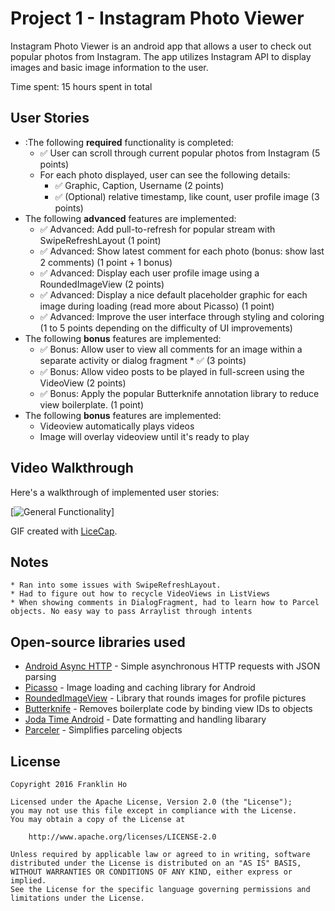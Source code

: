 # Project 1 - Instagram Photo Viewer

Instagram Photo Viewer is an android app that allows a user to check out popular photos from Instagram. The app utilizes Instagram API to display images and basic image information to the user.

Time spent: 15 hours spent in total

## User Stories

  * :The following **required** functionality is completed:
    *  :white_check_mark: User can scroll through current popular photos from Instagram (5 points)
    * For each photo displayed, user can see the following details:
      * :white_check_mark: Graphic, Caption, Username (2 points)
      * :white_check_mark: (Optional) relative timestamp, like count, user profile image (3 points)
  * The following **advanced** features are implemented:
    * :white_check_mark: Advanced: Add pull-to-refresh for popular stream with SwipeRefreshLayout (1 point)
    * :white_check_mark: Advanced: Show latest comment for each photo (bonus: show last 2 comments) (1 point + 1 bonus)
    * :white_check_mark: Advanced: Display each user profile image using a RoundedImageView (2 points)
    * :white_check_mark: Advanced: Display a nice default placeholder graphic for each image during loading (read more about Picasso) (1 point)
    * :white_check_mark: Advanced: Improve the user interface through styling and coloring (1 to 5 points depending on the difficulty of UI improvements)
  * The following **bonus** features are implemented:
    * :white_check_mark: Bonus: Allow user to view all comments for an image within a separate activity or dialog fragment * :white_check_mark: (3 points)
    * :white_check_mark: Bonus: Allow video posts to be played in full-screen using the VideoView (2 points)
    * :white_check_mark: Bonus: Apply the popular Butterknife annotation library to reduce view boilerplate. (1 point)
  * The following **bonus** features are implemented:
    * Videoview automatically plays videos
    * Image will overlay videoview until it's ready to play

## Video Walkthrough 

Here's a walkthrough of implemented user stories:

[![General Functionality](https://github.com/franklinho/InstagramHomework/blob/master/InstagramHomeworkWalkthrough.gif)]


GIF created with [LiceCap](http://www.cockos.com/licecap/).

## Notes

    * Ran into some issues with SwipeRefreshLayout.
    * Had to figure out how to recycle VideoViews in ListViews
    * When showing comments in DialogFragment, had to learn how to Parcel objects. No easy way to pass Arraylist through intents    


## Open-source libraries used

- [Android Async HTTP](https://github.com/loopj/android-async-http) - Simple asynchronous HTTP requests with JSON parsing
- [Picasso](http://square.github.io/picasso/) - Image loading and caching library for Android
- [RoundedImageView](https://github.com/vinc3m1/RoundedImageView) - Library that rounds images for profile pictures
- [Butterknife](http://jakewharton.github.io/butterknife/) - Removes boilerplate code by binding view IDs to objects
- [Joda Time Android](https://github.com/dlew/joda-time-android) - Date formatting and handling libarary
- [Parceler](https://github.com/johncarl81/parceler) - Simplifies parceling objects


## License

    Copyright 2016 Franklin Ho

    Licensed under the Apache License, Version 2.0 (the "License");
    you may not use this file except in compliance with the License.
    You may obtain a copy of the License at

        http://www.apache.org/licenses/LICENSE-2.0

    Unless required by applicable law or agreed to in writing, software
    distributed under the License is distributed on an "AS IS" BASIS,
    WITHOUT WARRANTIES OR CONDITIONS OF ANY KIND, either express or implied.
    See the License for the specific language governing permissions and
    limitations under the License.